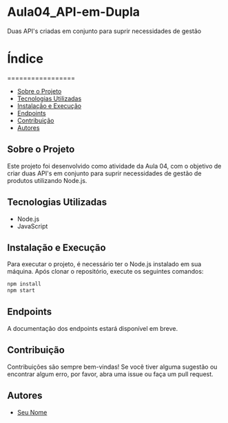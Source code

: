 # Aula04_API-em-Dupla
 Duas API's criadas em conjunto para suprir necessidades de gestão

# Índice
=================
<!--ts-->
   * [Sobre o Projeto](#sobre-o-projeto)
   * [Tecnologias Utilizadas](#tecnologias-utilizadas)
   * [Instalação e Execução](#instalação-e-execução)
   * [Endpoints](#endpoints)
   * [Contribuição](#contribuição)
   * [Autores](#autores)
<!--te-->

## Sobre o Projeto
Este projeto foi desenvolvido como atividade da Aula 04, com o objetivo de criar duas API's em conjunto para suprir necessidades de gestão de produtos utilizando Node.js.

## Tecnologias Utilizadas
- Node.js
- JavaScript

## Instalação e Execução
Para executar o projeto, é necessário ter o Node.js instalado em sua máquina. Após clonar o repositório, execute os seguintes comandos:
```bash
npm install
npm start
```

## Endpoints
A documentação dos endpoints estará disponível em breve.

## Contribuição
Contribuições são sempre bem-vindas! Se você tiver alguma sugestão ou encontrar algum erro, por favor, abra uma issue ou faça um pull request.

## Autores
- [Seu Nome](https://github.com/seu-usuario)